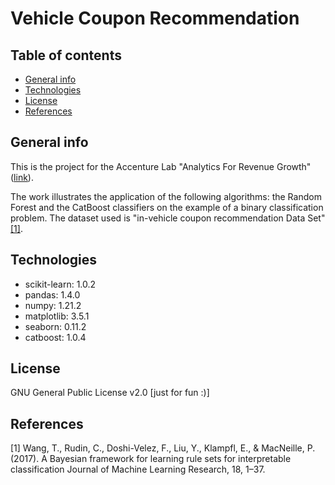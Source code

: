 # Vehicle Coupon Recommendation

## Table of contents
* [General info](#general-info)
* [Technologies](#technologies)
* [License](#license)
* [References](#references)

## General info
This is the project for the Accenture Lab "Analytics For Revenue Growth" ([link](https://github.com/kkonstantin182/accenture-lab/blob/main/Accenture%20-%20Analytics%20for%20Revenue%20Growth%20LAB.pdf)).

The work illustrates the application of the following algorithms:  the Random Forest and the CatBoost classifiers on the example of a binary classification problem.
The dataset used is "in-vehicle coupon recommendation Data Set" [[1]](#1).

## Technologies
* scikit-learn: 1.0.2
* pandas: 1.4.0
* numpy: 1.21.2
* matplotlib: 3.5.1
* seaborn: 0.11.2
* catboost: 1.0.4

## License
GNU General Public License v2.0 [just for fun :)]

## References
<a id="1">[1]</a> 
Wang, T., Rudin, C., Doshi-Velez, F., Liu, Y., Klampfl, E., & MacNeille, P. (2017). 
A Bayesian framework for learning rule sets for interpretable classification 
Journal of Machine Learning Research, 18, 1–37.
